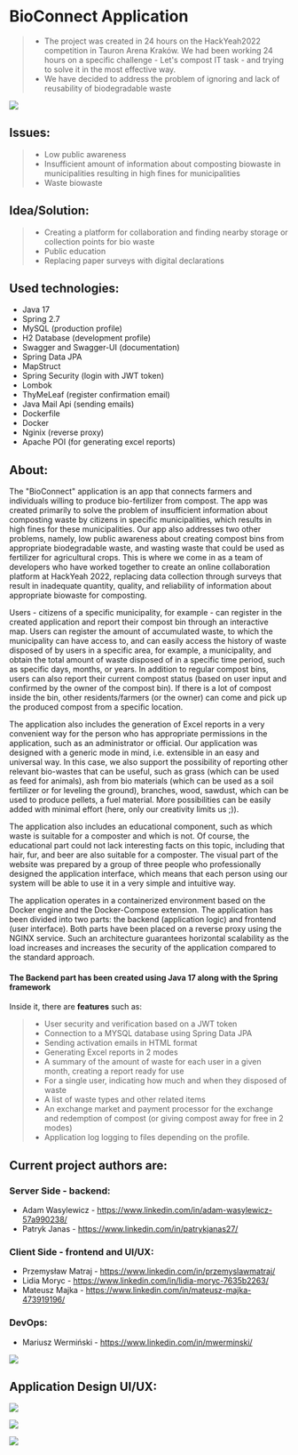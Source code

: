# BioConnect Application
> - The project was created in 24 hours on the HackYeah2022 competition in Tauron Arena Kraków. We had been working 24 hours 
on a specific challenge - Let's compost IT task - and trying to solve it in the most effective way.
> - We have decided to address the problem of ignoring and lack of reusability of biodegradable waste

![](https://i.imgur.com/6aqP4Il.jpg)
## Issues:
> - Low public awareness
> - Insufficient amount of information about composting biowaste in municipalities resulting in high fines for municipalities
> - Waste biowaste

## Idea/Solution:
> - Creating a platform for collaboration and finding nearby storage or collection points for bio waste
> - Public education
> - Replacing paper surveys with digital declarations

## Used technologies:
- Java 17
- Spring 2.7
- MySQL (production profile)
- H2 Database (development profile)
- Swagger and Swagger-UI (documentation)
- Spring Data JPA
- MapStruct
- Spring Security (login with JWT token)
- Lombok
- ThyMeLeaf (register confirmation email)
- Java Mail Api (sending emails)
- Dockerfile
- Docker
- Nginix (reverse proxy)
- Apache POI (for generating excel reports)

## About:
The "BioConnect" application is an app that connects farmers and individuals willing to produce bio-fertilizer from compost. The app was created primarily to solve the problem of insufficient information about composting waste by citizens in specific municipalities, which results in high fines for these municipalities. Our app also addresses two other problems, namely, low public awareness about creating compost bins from appropriate biodegradable waste, and wasting waste that could be used as fertilizer for agricultural crops. This is where we come in as a team of developers who have worked together to create an online collaboration platform at HackYeah 2022, replacing data collection through surveys that result in inadequate quantity, quality, and reliability of information about appropriate biowaste for composting.

Users - citizens of a specific municipality, for example - can register in the created application and report their compost bin through an interactive map. Users can register the amount of accumulated waste, to which the municipality can have access to, and can easily access the history of waste disposed of by users in a specific area, for example, a municipality, and obtain the total amount of waste disposed of in a specific time period, such as specific days, months, or years. In addition to regular compost bins, users can also report their current compost status (based on user input and confirmed by the owner of the compost bin). If there is a lot of compost inside the bin, other residents/farmers (or the owner) can come and pick up the produced compost from a specific location.

The application also includes the generation of Excel reports in a very convenient way for the person who has appropriate permissions in the application, such as an administrator or official. Our application was designed with a generic mode in mind, i.e. extensible in an easy and universal way. In this case, we also support the possibility of reporting other relevant bio-wastes that can be useful, such as grass (which can be used as feed for animals), ash from bio materials (which can be used as a soil fertilizer or for leveling the ground), branches, wood, sawdust, which can be used to produce pellets, a fuel material. More possibilities can be easily added with minimal effort (here, only our creativity limits us ;)).

The application also includes an educational component, such as which waste is suitable for a composter and which is not. Of course, the educational part could not lack interesting facts on this topic, including that hair, fur, and beer are also suitable for a composter. The visual part of the website was prepared by a group of three people who professionally designed the application interface, which means that each person using our system will be able to use it in a very simple and intuitive way.

The application operates in a containerized environment based on the Docker engine and the Docker-Compose extension. The application has been divided into two parts: the backend (application logic) and frontend (user interface). Both parts have been placed on a reverse proxy using the NGINX service. Such an architecture guarantees horizontal scalability as the load increases and increases the security of the application compared to the standard approach.

#### The Backend part has been created using Java 17 along with the Spring framework
Inside it, there are <b>features</b> such as:

> - User security and verification based on a JWT token
> - Connection to a MYSQL database using Spring Data JPA
> - Sending activation emails in HTML format
> - Generating Excel reports in 2 modes
> - A summary of the amount of waste for each user in a given month, creating a report ready for use
> - For a single user, indicating how much and when they disposed of waste
> - A list of waste types and other related items
> - An exchange market and payment processor for the exchange and redemption of compost (or giving compost away for free in 2 modes)
> - Application log logging to files depending on the profile.
## Current project authors are:
### Server Side - backend:
- Adam Wasylewicz - https://www.linkedin.com/in/adam-wasylewicz-57a990238/
- Patryk Janas - https://www.linkedin.com/in/patrykjanas27/
### Client Side - frontend and UI/UX:
- Przemysław Matraj - https://www.linkedin.com/in/przemyslawmatraj/
- Lidia Moryc - https://www.linkedin.com/in/lidia-moryc-7635b2263/
- Mateusz Majka - https://www.linkedin.com/in/mateusz-majka-473919196/
### DevOps:
- Mariusz Wermiński - https://www.linkedin.com/in/mwerminski/

![](https://i.imgur.com/VviOmoZ.jpg)
## Application Design UI/UX: 

![](https://i.imgur.com/LYeXudr.jpg)

![](https://i.imgur.com/BwNAcNV.jpg)

![](https://i.imgur.com/gZEk1Qn.jpg)



